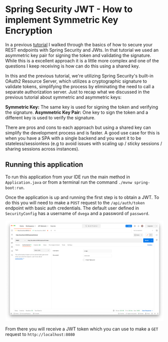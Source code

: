 # Spring Security JWT - How to implement Symmetric Key Encryption

In a previous [tutorial](https://www.danvega.dev/blog/2022/09/06/spring-security-jwt/) I walked through the basics of how
to secure your REST endpoints with Spring Security and JWts. In that tutorial we used an asymmetric key pair for signing the token and validating the signature. While this is a excellent approach it is a little more complex and one of the questions I keep receiving is how can do this using a shared key. 

In this and the previous tutorial, we're utilizing Spring Security's built-in OAuth2 Resource Server, which utilizes a cryptographic signature to validate tokens, simplifying the process by eliminating the need to call a separate authorization server. Just to recap what we discussed in the previous tutorial about symmetric and asymmetric keys: 

**Symmetric Key:** The same key is used for signing the token and verifying the signature. 
**Asymmetric Key Pair:** One key to sign the token and a different key is used to verify the signature. 

There are pros and cons to each approach but using a shared key can simplify the development process and is faster. A good use case for this is when you have a SPA with a single backend and you want it to be stateless/sessionless (e.g to avoid issues with scaling up / sticky sessions / sharing sessions across instances).

## Running this application 

To run this application from your IDE run the main method in `Application.java` or from a terminal run the command `./mvnw spring-boot:run`. 

Once the application is up and running the first step is to obtain a JWT. To do this you will need to make a `POST` request to the `/api/auth/token` endpoint with basic auth credentials. The default user defined in `SecurityConfig` has a username of `dvega` and a password of `password`.

![Postman POST Request](./images/postman-post.png)

From there you will receive a JWT token which you can use to make a `GET` request to `http://localhost:8080` 

